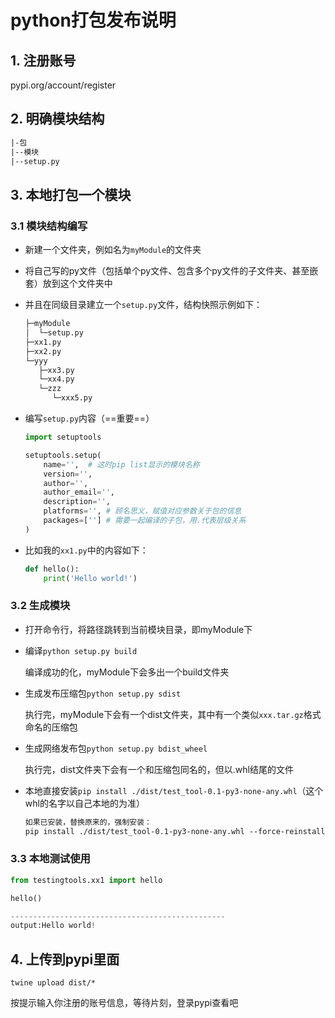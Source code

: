 # python打包发布说明

## 1. 注册账号

pypi.org/account/register



## 2. 明确模块结构

```txt
|-包
|--模块
|--setup.py
```



## 3. 本地打包一个模块

### 3.1 模块结构编写

+ 新建一个文件夹，例如名为`myModule`的文件夹

+ 将自己写的py文件（包括单个py文件、包含多个py文件的子文件夹、甚至嵌套）放到这个文件夹中

+ 并且在同级目录建立一个`setup.py`文件，结构快照示例如下：

  ```txt
  ├─myModule
  │  └─setup.py
  ├─xx1.py
  ├─xx2.py
  └─yyy
     ├─xx3.py
     └─xx4.py
     └─zzz
        └─xxx5.py
  
  ```

+ 编写`setup.py`内容（==重要==）

  ```python
  import setuptools
  
  setuptools.setup(
      name='',	# 这时pip list显示的模块名称
      version='',
      author='',
      author_email='',
      description='',
      platforms='',	# 顾名思义，赋值对应参数关于包的信息
      packages=[''] # 需要一起编译的子包，用.代表层级关系
  )
  ```

+ 比如我的`xx1.py`中的内容如下：

  ```python
  def hello():
      print('Hello world!')
  ```

  

### 3.2 生成模块

+ 打开命令行，将路径跳转到当前模块目录，即myModule下

+ 编译`python setup.py build`

  编译成功的化，myModule下会多出一个build文件夹

+ 生成发布压缩包`python setup.py sdist`

  执行完，myModule下会有一个dist文件夹，其中有一个类似`xxx.tar.gz`格式命名的压缩包

+ 生成网络发布包`python setup.py bdist_wheel`

  执行完，dist文件夹下会有一个和压缩包同名的，但以.whl结尾的文件

+ 本地直接安装`pip install ./dist/test_tool-0.1-py3-none-any.whl`（这个whl的名字以自己本地的为准）

  ```txt
  如果已安装，替换原来的，强制安装：
  pip install ./dist/test_tool-0.1-py3-none-any.whl --force-reinstall
  ```

  

### 3.3 本地测试使用

```python
from testingtools.xx1 import hello

hello()

------------------------------------------------
output:Hello world!
```



## 4. 上传到pypi里面

`twine upload dist/*`

按提示输入你注册的账号信息，等待片刻，登录pypi查看吧
